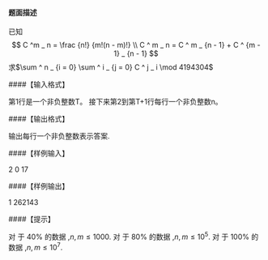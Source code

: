 

#### 题面描述

已知
$$
C ^m _ n = \frac {n!} {m!(n - m)!} \\
C ^ m _ n = C ^ m _ {n - 1} + C ^ {m - 1} _ {n - 1}
$$
求$\sum ^ n _ {i = 0} \sum ^ i _ {j = 0} C ^ j _ i \mod 4194304$
<!-- 求$ 2 ^ {n + 1} - 1 $ -->

####【输入格式】

第1行是一个非负整数T。
接下来第2到第T+1行每行一个非负整数n。

####【输出格式】

输出每行一个非负整数表示答案.

####【样例输入】

2
0
17

####【样例输出】

1
262143

####【提示】

对 于 $40\%$ 的数据 ,$n,m\leq1000$.
对 于 $80\%$ 的数据 ,$n,m \leq 10^5$.
对 于 $100\%$ 的 数据 ,$n,m\leq10^7$.
